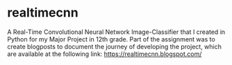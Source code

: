 # realtimecnn
A Real-Time Convolutional Neural Network Image-Classifier that I created in Python for my Major Project in 12th grade. Part of the assignment was to create blogposts to document the journey of developing the project, which are available at the following link:
https://realtimecnn.blogspot.com/
